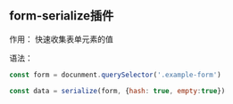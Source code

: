 ## form-serialize插件

作用： 快速收集表单元素的值

语法：

```js
const form = docunment.querySelector('.example-form')

const data = serialize(form, {hash: true, empty:true})
```
